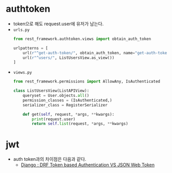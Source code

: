 # authtoken
- token으로 해도 request.user에 유저가 남는다.
- `urls.py`
    ```python
    from rest_framework.authtoken.views import obtain_auth_token

    urlpatterns = [
        url(r"^get-auth-token/", obtain_auth_token, name="get-auth-token"),
        url(r"^users/", ListUsersView.as_view())
    ]
    ```
- `views.py`
    ```python
    from rest_framework.permissions import AllowAny, IsAuthenticated

    class ListUsersView(ListAPIView):
        queryset = User.objects.all()
        permission_classes = (IsAuthenticated,)
        serializer_class = RegisterSerializer

        def get(self, request, *args, **kwargs):
            print(request.user)
            return self.list(request, *args, **kwargs)
    ```

# jwt
- auth token과의 차이점은 다음과 같다.
  - [Django : DRF Token based Authentication VS JSON Web Token](https://stackoverflow.com/questions/31600497/django-drf-token-based-authentication-vs-json-web-token)